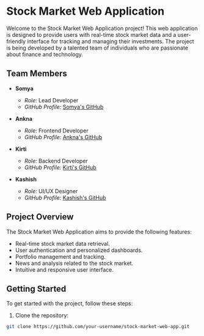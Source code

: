 # Stock Market Web Application

Welcome to the Stock Market Web Application project! This web application is designed to provide users with real-time stock market data and a user-friendly interface for tracking and managing their investments. The project is being developed by a talented team of individuals who are passionate about finance and technology.

## Team Members

- **Somya**
  - *Role:* Lead Developer
  - *GitHub Profile:* [Somya's GitHub](https://github.com/somya)

- **Ankna**
  - *Role:* Frontend Developer
  - *GitHub Profile:* [Ankna's GitHub](https://github.com/ankna)

- **Kirti**
  - *Role:* Backend Developer
  - *GitHub Profile:* [Kirti's GitHub](https://github.com/kirti)

- **Kashish**
  - *Role:* UI/UX Designer
  - *GitHub Profile:* [Kashish's GitHub](https://github.com/kashish)

## Project Overview

The Stock Market Web Application aims to provide the following features:

- Real-time stock market data retrieval.
- User authentication and personalized dashboards.
- Portfolio management and tracking.
- News and analysis related to the stock market.
- Intuitive and responsive user interface.

## Getting Started

To get started with the project, follow these steps:

1. Clone the repository:

```bash
git clone https://github.com/your-username/stock-market-web-app.git
